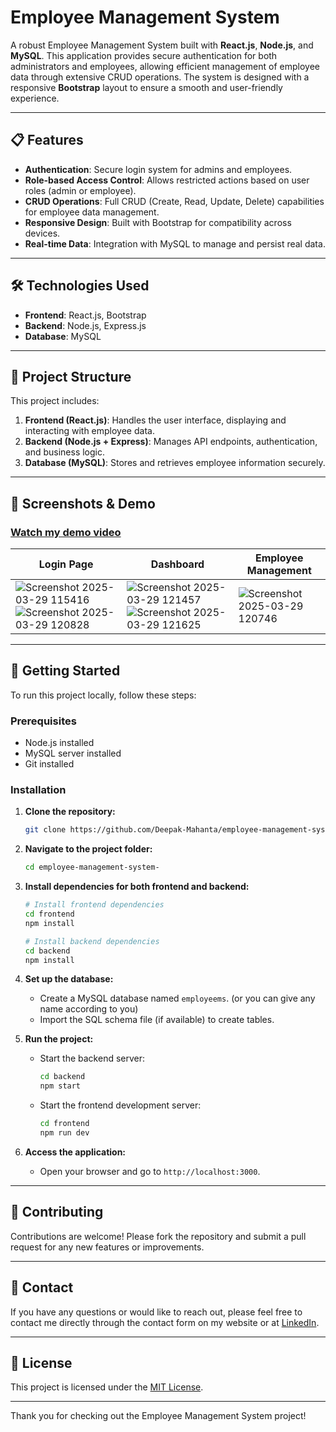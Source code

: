 # Employee Management System

A robust Employee Management System built with **React.js**, **Node.js**, and **MySQL**. This application provides secure authentication for both administrators and employees, allowing efficient management of employee data through extensive CRUD operations. The system is designed with a responsive **Bootstrap** layout to ensure a smooth and user-friendly experience.

---

## 📋 Features

- **Authentication**: Secure login system for admins and employees.
- **Role-based Access Control**: Allows restricted actions based on user roles (admin or employee).
- **CRUD Operations**: Full CRUD (Create, Read, Update, Delete) capabilities for employee data management.
- **Responsive Design**: Built with Bootstrap for compatibility across devices.
- **Real-time Data**: Integration with MySQL to manage and persist real data.

---

## 🛠️ Technologies Used

- **Frontend**: React.js, Bootstrap
- **Backend**: Node.js, Express.js
- **Database**: MySQL

---

## 📂 Project Structure

This project includes:

1. **Frontend (React.js)**: Handles the user interface, displaying and interacting with employee data.
2. **Backend (Node.js + Express)**: Manages API endpoints, authentication, and business logic.
3. **Database (MySQL)**: Stores and retrieves employee information securely.

---

## 📸 Screenshots & Demo
 ### [Watch my demo video](https://youtu.be/o0jDOVjljBQ)


| Login Page | Dashboard | Employee Management |
|------------|-----------|---------------------|
|![Screenshot 2025-03-29 115416](https://github.com/user-attachments/assets/63511a40-2c5a-43c7-aaa6-ebf8193db438)![Screenshot 2025-03-29 120828](https://github.com/user-attachments/assets/2c73d424-e680-4c19-a9bd-cd361e41dbe7)| ![Screenshot 2025-03-29 121457](https://github.com/user-attachments/assets/486021e0-d26e-4c6c-961a-858b94874d37)![Screenshot 2025-03-29 121625](https://github.com/user-attachments/assets/cfdbac6f-4b4d-43af-a787-41f9b7fe6c72) | ![Screenshot 2025-03-29 120746](https://github.com/user-attachments/assets/cf6f3ed9-f085-46aa-89b5-e6ad552c3f64) |  |

---

## 🚀 Getting Started

To run this project locally, follow these steps:

### Prerequisites

- Node.js installed
- MySQL server installed
- Git installed

### Installation

1. **Clone the repository:**
    ```bash
    git clone https://github.com/Deepak-Mahanta/employee-management-system-.git
    ```
2. **Navigate to the project folder:**
    ```bash
    cd employee-management-system-
    ```

3. **Install dependencies for both frontend and backend:**
    ```bash
    # Install frontend dependencies
    cd frontend
    npm install

    # Install backend dependencies
    cd backend
    npm install
    ```

4. **Set up the database:**

    - Create a MySQL database named `employeems`. (or you can give any name according to you)
    - Import the SQL schema file (if available) to create tables.

5. **Run the project:**

    - Start the backend server:
      ```bash
      cd backend
      npm start
      ```
    - Start the frontend development server:
      ```bash
      cd frontend
      npm run dev
      ```

6. **Access the application:**

    - Open your browser and go to `http://localhost:3000`.

---

## 🤝 Contributing

Contributions are welcome! Please fork the repository and submit a pull request for any new features or improvements.

---

## 📧 Contact

If you have any questions or would like to reach out, please feel free to contact me directly through the contact form on my website or at [LinkedIn](https://www.linkedin.com/in/contactdeepk/).

---

## 📝 License

This project is licensed under the [MIT License](LICENSE).

---

Thank you for checking out the Employee Management System project!
